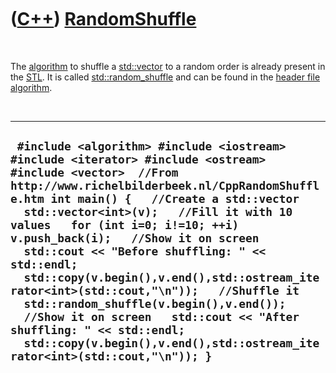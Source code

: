 



 

 

 

 

 

([C++](Cpp.md)) [RandomShuffle](CppRandomShuffle.md)
======================================================

 

The [algorithm](CppAlgorithm.md) to shuffle a
[std::vector](CppVector.md) to a random order is already present in the
[STL](CppStl.md). It is called
[std::random\_shuffle](CppRandom_shuffle.md) and can be found in the
[header file](CppHeaderFile.md) [algorithm](CppAlgorithmH.md).

 

  ----------------------------------------------------------------------------------------------------------------------------------------------------------------------------------------------------------------------------------------------------------------------------------------------------------------------------------------------------------------------------------------------------------------------------------------------------------------------------------------------------------------------------------------------------------------------------------------------------------------------------------------------------------------------
  ` #include <algorithm> #include <iostream> #include <iterator> #include <ostream> #include <vector>  //From http://www.richelbilderbeek.nl/CppRandomShuffle.htm int main() {   //Create a std::vector   std::vector<int>(v);   //Fill it with 10 values   for (int i=0; i!=10; ++i) v.push_back(i);   //Show it on screen   std::cout << "Before shuffling: " << std::endl;   std::copy(v.begin(),v.end(),std::ostream_iterator<int>(std::cout,"\n"));   //Shuffle it   std::random_shuffle(v.begin(),v.end());   //Show it on screen   std::cout << "After shuffling: " << std::endl;   std::copy(v.begin(),v.end(),std::ostream_iterator<int>(std::cout,"\n")); }`
  ----------------------------------------------------------------------------------------------------------------------------------------------------------------------------------------------------------------------------------------------------------------------------------------------------------------------------------------------------------------------------------------------------------------------------------------------------------------------------------------------------------------------------------------------------------------------------------------------------------------------------------------------------------------------

 

 

 

 

 





 



